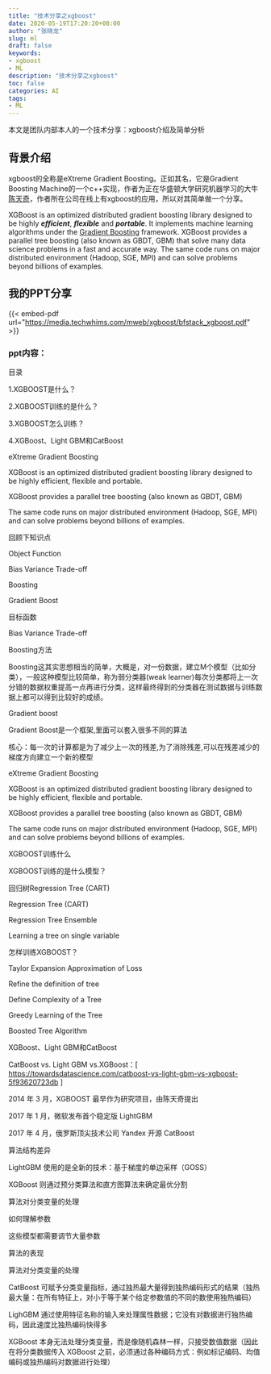 ```yaml
---
title: "技术分享之xgboost"
date: 2020-05-19T17:20:20+08:00
author: "张晓龙"
slug: ml
draft: false
keywords: 
- xgboost
- ML
description: "技术分享之xgboost"
toc: false
categories: AI
tags: 
- ML
---
```


本文是团队内部本人的一个技术分享：xgboost介绍及简单分析

## 背景介绍

xgboost的全称是eXtreme Gradient Boosting。正如其名，它是Gradient Boosting Machine的一个c++实现，作者为正在华盛顿大学研究机器学习的大牛[陈天奇](http://homes.cs.washington.edu/~tqchen/)，作者所在公司在线上有xgboost的应用，所以对其简单做一个分享。

XGBoost is an optimized distributed gradient boosting library designed to be highly _**efficient**_, _**flexible**_ and _**portable**_. It implements machine learning algorithms under the [Gradient Boosting](https://en.wikipedia.org/wiki/Gradient_boosting) framework. XGBoost provides a parallel tree boosting (also known as GBDT, GBM) that solve many data science problems in a fast and accurate way. The same code runs on major distributed environment (Hadoop, SGE, MPI) and can solve problems beyond billions of examples.

## 我的PPT分享

{{< embed-pdf url="https://media.techwhims.com/mweb/xgboost/bfstack_xgboost.pdf" >}} 

### ppt内容：
目录

1.XGBOOST是什么？

2.XGBOOST训练的是什么？

3.XGBOOST怎么训练？

4.XGBoost、Light GBM和CatBoost

eXtreme Gradient Boosting

XGBoost is an optimized distributed gradient boosting library  designed to be highly efficient, flexible and portable.

XGBoost  provides a parallel tree boosting (also known as GBDT, GBM)

The same code runs on major distributed environment (Hadoop, SGE, MPI) and can solve problems beyond billions of examples.

回顾下知识点

Object  Function

Bias Variance Trade-off

Boosting

Gradient  Boost

目标函数

Bias Variance Trade-off

Boosting方法

 Boosting这其实思想相当的简单，大概是，对一份数据，建立M个模型（比如分类），一般这种模型比较简单，称为弱分类器(weak learner)每次分类都将上一次分错的数据权重提高一点再进行分类，这样最终得到的分类器在测试数据与训练数据上都可以得到比较好的成绩。

Gradient  boost

Gradient Boost是一个框架,里面可以套入很多不同的算法

核心：每一次的计算都是为了减少上一次的残差,为了消除残差,可以在残差减少的梯度方向建立一个新的模型

eXtreme Gradient Boosting

XGBoost is an optimized distributed gradient boosting library  designed to be highly efficient, flexible and portable.

XGBoost  provides a parallel tree boosting (also known as GBDT, GBM)

The same code runs on major distributed environment (Hadoop, SGE, MPI) and can solve problems beyond billions of examples.

XGBOOST训练什么

XGBOOST训练的是什么模型？

回归树Regression Tree (CART)

Regression Tree (CART)

Regression Tree Ensemble

Learning a tree on single variable

怎样训练XGBOOST？

Taylor Expansion Approximation of Loss

Refine the definition of tree

Define Complexity of a Tree

Greedy Learning of the Tree

Boosted Tree Algorithm

XGBoost、Light GBM和CatBoost

CatBoost vs. Light GBM vs.XGBoost：[  https://towardsdatascience.com/catboost-vs-light-gbm-vs-xgboost-5f93620723db  ]

2014 年 3 月，XGBOOST 最早作为研究项目，由陈天奇提出

2017 年 1 月，微软发布首个稳定版 LightGBM

2017 年 4 月，俄罗斯顶尖技术公司 Yandex  开源 CatBoost

算法结构差异

LightGBM  使用的是全新的技术：基于梯度的单边采样（GOSS）

XGBoost  则通过预分类算法和直方图算法来确定最优分割

算法对分类变量的处理

如何理解参数

这些模型都需要调节大量参数

算法的表现

算法对分类变量的处理

CatBoost  可赋予分类变量指标，通过独热最大量得到独热编码形式的结果（独热最大量：在所有特征上，对小于等于某个给定参数值的不同的数使用独热编码）

LighGBM  通过使用特征名称的输入来处理属性数据；它没有对数据进行独热编码，因此速度比独热编码快得多

XGBoost  本身无法处理分类变量，而是像随机森林一样，只接受数值数据（因此在将分类数据传入 XGBoost  之前，必须通过各种编码方式：例如标记编码、均值编码或独热编码对数据进行处理）